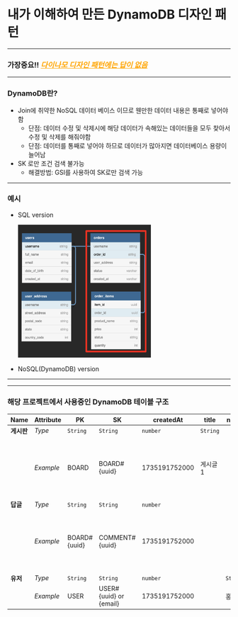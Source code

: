 # 내가 이해하여 만든 DynamoDB 디자인 패턴

---
### 가장중요!! <span style="color:orange"><ins>*다이나모 디자인 패턴에는 답이 없음*<ins></span>

---
### DynamoDB란?



* Join에 취약한 NoSQL 데이터 베이스 이므로 웬만한 데이터 내용은 통째로 넣어야함
  * 단점: 데이터 수정 및 삭제시에 해당 데이터가 속해있는 데이터들을 모두 찾아서 수정 및 삭제를 해줘야함
  * 단점: 데이터를 통째로 넣어야 하므로 데이터가 많아지면 데이터베이스 용량이 늘어남
* SK 로만 조건 검색 불가능
  * 해결방법: GSI를 사용하여 SK로만 검색 가능
---
### 예시
* SQL version
    
    <img src="commons/image/img_3.png" width="300" height="300" /><br/>

* NoSQL(DynamoDB) version

---

---

### 해당 프로젝트에서 사용중인 DynamoDB 테이블 구조
   | Name    | Attribute | PK           | SK                     | createdAt     | title    | name     | email | content         | description       | password     | birth      | user                                              | updatedAt     |     
   |---------|-----------|--------------|------------------------|---------------|----------|----------|-------|-----------------|-------------------|--------------|------------|---------------------------------------------------|---------------|
   | **게시판** | *Type*    | `String`     | `String`               | `number`      | `String` |          |       | `String`        | `String`          |              |            | JSON                                              | `number`      |
   |         | *Example* | BOARD        | BOARD#{uuid}           | 1735191752000 | 게시글1     |          |       | 게시글 내용          | test decscription |              |            | {PK: "USER", "SK": "USER#{uuid} or {email} ...}"} | 1735191752000 |
   | **답글**  | *Type*    | `String`     | `String`               | `number`      |          |          |       | `String`        |                   |              |            | JSON                                              | `number`      |
   |         | *Example* | BOARD#{uuid} | COMMENT#{uuid}         | 1735191752000 |          |          |       | 댓글 내용           |                   |              |            | {PK: "USER", "SK": "USER#{uuid} or {email} ...}"} | 1735191752000 |
   | **유저**  | *Type*    | `String`     | `String`               | `number`      |          | `String` |       | `String         |                   | `String`     | `String`   |                                                   | `number`      |
   |         | *Example* | USER         | USER#{uuid} or {email} | 1735191752000 |          | 홍길동      |       | test@test.co.kr |                   | #sf13$153^&u | 2000-01-01 |                                                   | 1735191752000 |

